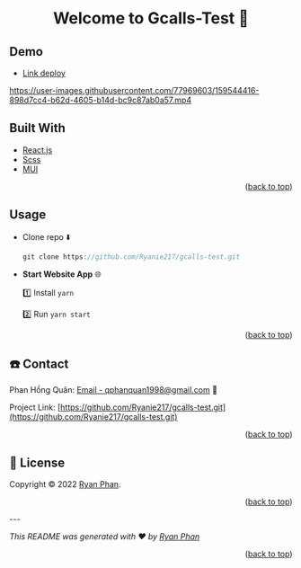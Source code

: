 # <h1 id='top' align="center">Welcome to Gcalls-Test 👋</h1>

## Demo

* [Link deploy](https://gcalls-test.surge.sh/)

https://user-images.githubusercontent.com/77969603/159544416-898d7cc4-b62d-4605-b14d-bc9c87ab0a57.mp4





<!-- Built With -->
## Built With
* [React.js](https://reactjs.org/)
* [Scss](https://sass-lang.com/)
* [MUI](https://mui.com/)
<p align="right">(<a href="#top">back to top</a>)</p>

## Usage
* Clone repo :arrow_down:
  ```javascript
  git clone https://github.com/Ryanie217/gcalls-test.git
  ```

* **Start Website App**  :globe_with_meridians:

  :one: Install `yarn`

  :two: Run `yarn start`

<p align="right">(<a href="#top">back to top</a>)</p>

<!-- CONTACT -->
## :phone: Contact  
Phan Hồng Quân: [Email - qphanquan1998@gmail.com](qphanquan1998@gmail.com) :email:

Project Link: [https://github.com/Ryanie217/gcalls-test.git](https://github.com/Ryanie217/gcalls-test.git)
<p align="right">(<a href="#top">back to top</a>)</p>



<!-- LICENSE -->
## 📝 License
Copyright © 2022 [Ryan Phan](https://github.com/Ryanie217).<br />
<p align="right">(<a href="#top">back to top</a>)</p>
---


<!-- FOOTER -->
_This README was generated with ❤️ by [Ryan Phan](https://github.com/Ryanie217)_
<p align="right">(<a href="#top">back to top</a>)</p>

